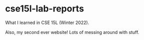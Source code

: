 # cse15l-lab-reports

What I learned in CSE 15L (Winter 2022). 

Also, my second ever website! Lots of messing around with stuff.
